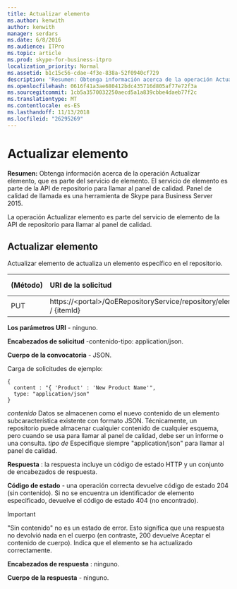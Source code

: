 ```yaml
---
title: Actualizar elemento
ms.author: kenwith
author: kenwith
manager: serdars
ms.date: 6/8/2016
ms.audience: ITPro
ms.topic: article
ms.prod: skype-for-business-itpro
localization_priority: Normal
ms.assetid: b1c15c56-cdae-4f3e-838a-52f0940cf729
description: 'Resumen: Obtenga información acerca de la operación Actualizar elemento, que es parte del servicio de elemento. El servicio de elemento es parte de la API de repositorio para llamar al panel de calidad. Panel de calidad de llamada es una herramienta de Skype para Business Server 2015.'
ms.openlocfilehash: 0616f41a3ae680412bdc435716d805af77e72f3a
ms.sourcegitcommit: 1cb5a3570032250aecd5a1a839cbbe4daeb77f2c
ms.translationtype: MT
ms.contentlocale: es-ES
ms.lasthandoff: 11/13/2018
ms.locfileid: "26295269"
---
```

# <a name="update-item"></a>Actualizar elemento
 
**Resumen:** Obtenga información acerca de la operación Actualizar elemento, que es parte del servicio de elemento. El servicio de elemento es parte de la API de repositorio para llamar al panel de calidad. Panel de calidad de llamada es una herramienta de Skype para Business Server 2015.
  
La operación Actualizar elemento es parte del servicio de elemento de la API de repositorio para llamar al panel de calidad.
  
## <a name="update-item"></a>Actualizar elemento

Actualizar elemento de actualiza un elemento específico en el repositorio.
  

|**(Método)**|**URI de la solicitud**|**Versión de HTTP**|
|:-----|:-----|:-----|
|PUT  <br/> |https://\<portal\>/QoERepositoryService/repository/elemento / {itemId}  <br/> |HTTP/1.1  <br/> |
   
 **Los parámetros URI** - ninguno.
  
 **Encabezados de solicitud** -contenido-tipo: application/json.
  
 **Cuerpo de la convocatoria** - JSON.
  
Carga de solicitudes de ejemplo:
  
```
{
  content : "{ 'Product' : 'New Product Name'",
  type: "application/json"
}
```

 *contenido*  Datos se almacenen como el nuevo contenido de un elemento subcaracterística existente con formato JSON. Técnicamente, un repositorio puede almacenar cualquier contenido de cualquier esquema, pero cuando se usa para llamar al panel de calidad, debe ser un informe o una consulta. *tipo de*  Especifique siempre "application/json" para llamar al panel de calidad.
  
 **Respuesta** : la respuesta incluye un código de estado HTTP y un conjunto de encabezados de respuesta.
  
 **Código de estado** - una operación correcta devuelve código de estado 204 (sin contenido). Si no se encuentra un identificador de elemento especificado, devuelve el código de estado 404 (no encontrado).
  
> [!IMPORTANT]
> "Sin contenido" no es un estado de error. Esto significa que una respuesta no devolvió nada en el cuerpo (en contraste, 200 devuelve Aceptar el contenido de cuerpo). Indica que el elemento se ha actualizado correctamente. 
  
 **Encabezados de respuesta** : ninguno.
  
 **Cuerpo de la respuesta** - ninguno.
  

